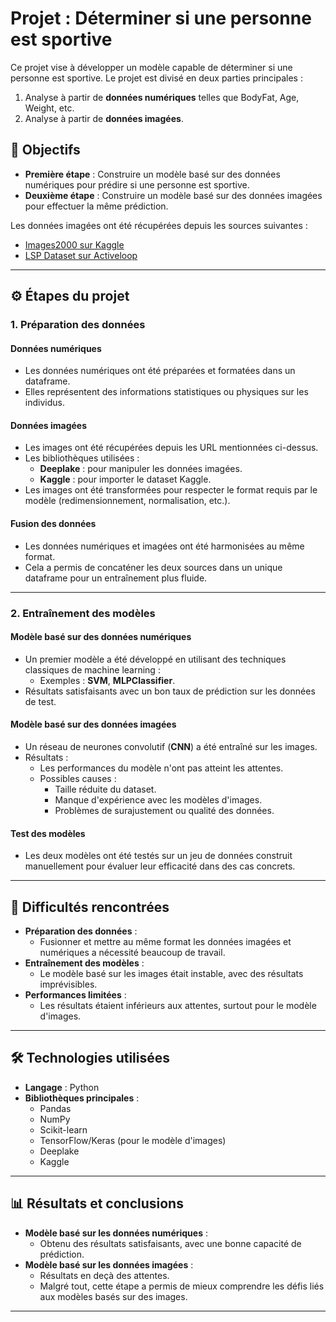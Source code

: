 # Projet : Déterminer si une personne est sportive

Ce projet vise à développer un modèle capable de déterminer si une personne est sportive. Le projet est divisé en deux parties principales :

1. Analyse à partir de **données numériques** telles que BodyFat, Age, Weight, etc.
2. Analyse à partir de **données imagées**.

## 🎯 Objectifs

- **Première étape** : Construire un modèle basé sur des données numériques pour prédire si une personne est sportive.
- **Deuxième étape** : Construire un modèle basé sur des données imagées pour effectuer la même prédiction.

Les données imagées ont été récupérées depuis les sources suivantes :
- [Images2000 sur Kaggle](https://www.kaggle.com/datasets/ahmadahmadzada/images2000?resource=download)
- [LSP Dataset sur Activeloop](https://app.activeloop.ai/activeloop/lsp-train/firstdbf9474d461a19e9333c2fd19b46115348f)

---

## ⚙️ Étapes du projet

### 1. Préparation des données

#### Données numériques
- Les données numériques ont été préparées et formatées dans un dataframe.
- Elles représentent des informations statistiques ou physiques sur les individus.

#### Données imagées
- Les images ont été récupérées depuis les URL mentionnées ci-dessus.
- Les bibliothèques utilisées :
  - **Deeplake** : pour manipuler les données imagées.
  - **Kaggle** : pour importer le dataset Kaggle.
- Les images ont été transformées pour respecter le format requis par le modèle (redimensionnement, normalisation, etc.).

#### Fusion des données
- Les données numériques et imagées ont été harmonisées au même format.
- Cela a permis de concaténer les deux sources dans un unique dataframe pour un entraînement plus fluide.

---

### 2. Entraînement des modèles

#### Modèle basé sur des données numériques
- Un premier modèle a été développé en utilisant des techniques classiques de machine learning :
  - Exemples : **SVM**, **MLPClassifier**.
- Résultats satisfaisants avec un bon taux de prédiction sur les données de test.

#### Modèle basé sur des données imagées
- Un réseau de neurones convolutif (**CNN**) a été entraîné sur les images.
- Résultats :
  - Les performances du modèle n'ont pas atteint les attentes.
  - Possibles causes :
    - Taille réduite du dataset.
    - Manque d'expérience avec les modèles d'images.
    - Problèmes de surajustement ou qualité des données.

#### Test des modèles
- Les deux modèles ont été testés sur un jeu de données construit manuellement pour évaluer leur efficacité dans des cas concrets.

---

## 🚧 Difficultés rencontrées

- **Préparation des données** : 
  - Fusionner et mettre au même format les données imagées et numériques a nécessité beaucoup de travail.
- **Entraînement des modèles** :
  - Le modèle basé sur les images était instable, avec des résultats imprévisibles.
- **Performances limitées** :
  - Les résultats étaient inférieurs aux attentes, surtout pour le modèle d'images.

---

## 🛠️ Technologies utilisées

- **Langage** : Python
- **Bibliothèques principales** :
  - Pandas
  - NumPy
  - Scikit-learn
  - TensorFlow/Keras (pour le modèle d'images)
  - Deeplake
  - Kaggle

---

## 📊 Résultats et conclusions

- **Modèle basé sur les données numériques** :
  - Obtenu des résultats satisfaisants, avec une bonne capacité de prédiction.
- **Modèle basé sur les données imagées** :
  - Résultats en deçà des attentes.
  - Malgré tout, cette étape a permis de mieux comprendre les défis liés aux modèles basés sur des images.

---
